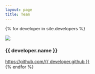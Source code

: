 ```yaml
---
layout: page
title: Team
---
```


{% for developer in site.developers %}
<div class='developer'>
  <img src="{{ developer.gravatar | gravatar }})">
  <h3>{{ developer.name }}</h3>
  <a href="https://github.com/{{ developer.github }}">https://github.com/{{ developer.github }}</a>
</div>
{% endfor %}
